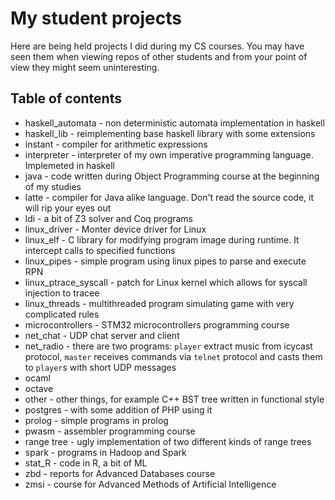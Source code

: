 # My student projects
Here are being held projects I did during my CS courses. You may have
seen them when viewing repos of other students and from your point of
view they might seem uninteresting.

## Table of contents

* haskell_automata - non deterministic automata implementation in haskell
* haskell_lib - reimplementing base haskell library with some extensions
* instant - compiler for arithmetic expressions
* interpreter - interpreter of my own imperative programming language. Implemeted in haskell
* java - code written during Object Programming course at the beginning of my studies
* latte - compiler for Java alike language. Don't read the source code, it will rip your eyes out
* ldi - a bit of Z3 solver and Coq programs
* linux_driver - Monter device driver for Linux
* linux_elf - C library for modifying program image during runtime. It intercept calls to specified functions
* linux_pipes - simple program using linux pipes to parse and execute RPN
* linux_ptrace_syscall - patch for Linux kernel which allows for syscall injection to tracee
* linux_threads - multithreaded program simulating game with very complicated rules
* microcontrollers - STM32 microcontrollers programming course
* net_chat - UDP chat server and client
* net_radio - there are two programs: `player` extract music from icycast protocol, `master` receives commands via `telnet` protocol and casts them to `player`s with short UDP messages
* ocaml
* octave
* other - other things, for example C++ BST tree written in functional style
* postgres - with some addition of PHP using it
* prolog - simple programs in prolog
* pwasm - assembler programming course
* range tree - ugly implementation of two different kinds of range trees
* spark - programs in Hadoop and Spark
* stat_R - code in R, a bit of ML
* zbd - reports for Advanced Databases course
* zmsi - course for Advanced Methods of Artificial Intelligence
